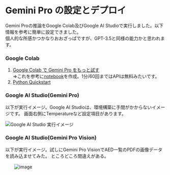 # Gemini Pro の設定とデプロイ

Gemini Proの推論をGoogle Colab及びGoogle AI Studioで実行しました。以下情報を参考に簡単に設定できました。  
個人的な所感かつかなりおおざっぱですが、GPT-3.5と同様の能力かと思われます。

### Google Colab
1. [Google Colab で Gemini Pro をもっと試す](https://note.com/npaka/n/n1c368639cada)  
   ⇒これを参考に[notebook](notebook/Gemini%20Pro.ipynb)を作成。1分/60回まではAPIは無料みたいです。
2. [Python Quickstart](https://colab.research.google.com/github/google/generative-ai-docs/blob/main/site/en/tutorials/python_quickstart.ipynb#scrollTo=lEXQ3OwKIa-O)

### Google AI Studio(Gemini Pro)
以下が実行イメージ。Google AI Studioは、環境構築に手間がかからないイメージです。
画面右側にTemperatureなど設定項目があります。  

   ![Google AI Studio 実行イメージ](https://github.com/dx-junkyard/opendata-bridge-research/assets/115245862/55ce7c23-d020-47a1-9c03-c0fe5a482c9a)

### Google AI Studio(Gemini Pro Vision)
以下が実行イメージ。試しにGemini Pro VisionでAED一覧のPDFの画像データを読み込ませてみた。
ところどころ間違えがある。

　　![image](https://github.com/dx-junkyard/opendata-bridge-research/assets/115245862/266e9af9-bf2d-47f6-9a38-fc263737b950)
